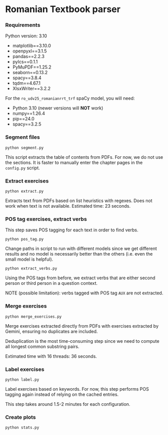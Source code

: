 # Romanian Textbook parser

### Requirements

Python version: 3.10

- matplotlib==3.10.0
- openpyxl==3.1.5
- pandas==2.2.3
- pylcs==0.1.1
- PyMuPDF==1.25.2
- seaborn==0.13.2
- spacy==3.8.4
- tqdm==4.67.1
- XlsxWriter==3.2.2

For the `ro_udv25_romanianrrt_trf` spaCy model, you will need:
- Python 3.10 (newer versions will **NOT** work)
- numpy==1.26.4
- pip==24.0
- spacy==3.2.5

### Segment files

```
python segment.py
```

This script extracts the table of contents from PDFs. For now, we do not use the sections. It is faster to manually enter the chapter pages in the `config.py` script.

### Extract exercises

```
python extract.py
```

Extracts text from PDFs based on list heuristics with regexes. Does not work when text is not available. Estimated time: 23 seconds.

### POS tag exercises, extract verbs

This step saves POS tagging for each text in order to find verbs.

```
python pos_tag.py
```
Change paths in script to run with different models since we get different results and no model is necessarily better than the others (i.e. even the small model is helpful).


```
python extract_verbs.py
```

Using the POS tags from before, we extract verbs that are either second person or third person in a question context.

NOTE (possible limitation): verbs tagged with POS tag `AUX` are not extracted.

### Merge exercises

```
python merge_exercises.py
```

Merge exercises extracted directly from PDFs with exercises extracted by Gemini, ensuring no duplicates are included.

Deduplication is the most time-consuming step since we need to compute all longest common substring pairs.

Extimated time with 16 threads: 36 seconds.

### Label exercises

```
python label.py
```

Label exercises based on keywords. For now, this step performs POS tagging again instead of relying on the cached entries.

This step takes around 1.5-2 minutes for each configuration.

### Create plots

```
python stats.py
```
